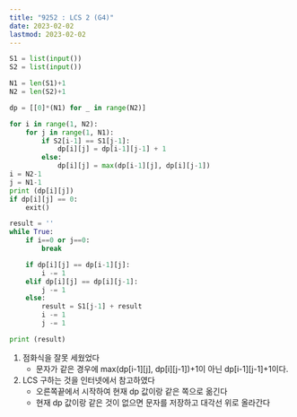 ```yaml
---
title: "9252 : LCS 2 (G4)"
date: 2023-02-02
lastmod: 2023-02-02
---
```


```python
S1 = list(input())
S2 = list(input())

N1 = len(S1)+1
N2 = len(S2)+1

dp = [[0]*(N1) for _ in range(N2)]

for i in range(1, N2):
    for j in range(1, N1):
        if S2[i-1] == S1[j-1]:
            dp[i][j] = dp[i-1][j-1] + 1
        else:
            dp[i][j] = max(dp[i-1][j], dp[i][j-1])
i = N2-1
j = N1-1
print (dp[i][j])
if dp[i][j] == 0:
    exit()

result = ''
while True:
    if i==0 or j==0:
        break

    if dp[i][j] == dp[i-1][j]:
        i -= 1
    elif dp[i][j] == dp[i][j-1]:
        j -= 1
    else:
        result = S1[j-1] + result
        i -= 1
        j -= 1

print (result)
```

1. 점화식을 잘못 세웠었다
   - 문자가 같은 경우에 max(dp[i-1][j], dp[i][j-1])+1이 아닌 dp[i-1][j-1]+1이다.
2. LCS 구하는 것을 인터넷에서 참고하였다
   - 오른쪽끝에서 시작하여 현재 dp 값이랑 같은 쪽으로 옮긴다
   - 현재 dp 값이랑 같은 것이 없으면 문자를 저장하고 대각선 위로 올라간다
